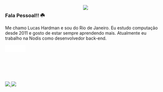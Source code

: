 <img align="right" width="250px" style="margin-top:-20px margin-right:40px" src="https://media.giphy.com/media/ypqHf6pQ5kQEg/giphy.gif">

### Fala Pessoal!!  ☘️ 

Me chamo Lucas Hardman e sou do Rio de Janeiro. Eu estudo computação desde 2011 e gosto de estar sempre aprendendo mais. Atualmente eu trabalho na Nodis como desenvolvedor back-end.

<a href="https://www.instagram.com/lucashardman" target="_blank"><img align="left" alt="Instagram" width="22px" src="https://github.com/Aakarsh-B/trying-repos/blob/master/insta.svg" />
<a href="https://twitter.com/lucashardman" target="_blank"><img align="left" alt="Twitter" width="22px" src="https://github.com/Aakarsh-B/trying-repos/blob/master/twitter.svg" />
<a href="https://www.linkedin.com/in/lucashardman" target="_blank"><img align="left" alt="LinkedIn" width="22px" src="https://github.com/Aakarsh-B/trying-repos/blob/master/linkedin.svg" />

<br>
<br>
<br>
<br>
<br>
<br>
<br>

<div>
<a href="https://github.com/lucashardman">
<img height="180em" src="https://github-readme-stats.vercel.app/api/top-langs/?username=lucashardman&layout=compact&langs_count=7&theme=dracula"/>
<img height="180em" src="https://github-readme-stats.vercel.app/api?username=lucashardman&show_icons=true&theme=dracula&include_all_commits=true&count_private=true"/>
</div>
